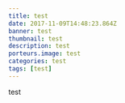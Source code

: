 ```yaml
---
title: test
date: 2017-11-09T14:48:23.864Z
banner: test
thumbnail: test
description: test
porteurs.image: test
categories: test
tags: [test]
---
```

test
